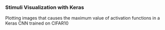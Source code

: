 ### Stimuli Visualization with Keras
Plotting images that causes the maximum value of activation functions in a Keras CNN trained on CIFAR10
